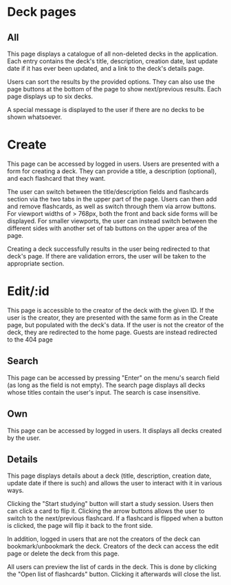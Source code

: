 # Deck pages

## All

This page displays a catalogue of all non-deleted decks in the application. Each entry contains the deck's title, description, creation date, last update date if it has ever been updated, and a link to the deck's details page.

Users can sort the results by the provided options. They can also use the page buttons at the bottom of the page to show next/previous results. Each page displays up to six decks.

A special message is displayed to the user if there are no decks to be shown whatsoever.

# Create

This page can be accessed by logged in users. Users are presented with a form for creating a deck. They can provide a title, a description (optional), and each flashcard that they want.

The user can switch between the title/description fields and flashcards section via the two tabs in the upper part of the page. Users can then add and remove flashcards, as well as switch through them via arrow buttons. For viewport widths of > 768px, both the front and back side forms will be displayed. For smaller viewports, the user can instead switch between the different sides with another set of tab buttons on the upper area of the page.

Creating a deck successfully results in the user being redirected to that deck's page. If there are validation errors, the user will be taken to the appropriate section.

# Edit/:id

This page is accessible to the creator of the deck with the given ID. If the user is the creator, they are presented with the same form as in the Create page, but populated with the deck's data. If the user is not the creator of the deck, they are redirected to the home page. Guests are instead redirected to the 404 page

## Search

This page can be accessed by pressing "Enter" on the menu's search field (as long as the field is not empty). The search page displays all decks whose titles contain the user's input. The search is case insensitive.

## Own

This page can be accessed by logged in users. It displays all decks created by the user.

## Details

This page displays details about a deck (title, description, creation date, update date if there is such) and allows the user to interact with it in various ways.

Clicking the "Start studying" button will start a study session. Users then can click a card to flip it. Clicking the arrow buttons allows the user to switch to the next/previous flashcard. If a flashcard is flipped when a button is clicked, the page will flip it back to the front side.

In addition, logged in users that are not the creators of the deck can bookmark/unbookmark the deck. Creators of the deck can access the edit page or delete the deck from this page.

All users can preview the list of cards in the deck. This is done by clicking the "Open list of flashcards" button. Clicking it afterwards will close the list.
